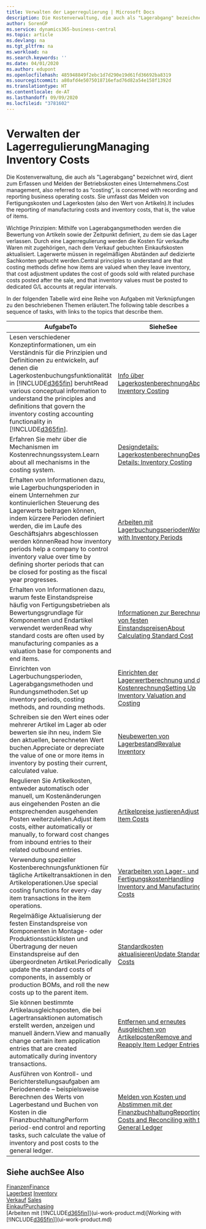 ```yaml
---
title: Verwalten der Lagerregulierung | Microsoft Docs
description: Die Kostenverwaltung, die auch als "Lagerabgang" bezeichnet wird, dient zum Erfassen und Melden der Betriebskosten eines Unternehmens. Sie umfasst das Melden von Fertigungskosten und Lagerkosten (also den Wert von Artikeln).
author: SorenGP
ms.service: dynamics365-business-central
ms.topic: article
ms.devlang: na
ms.tgt_pltfrm: na
ms.workload: na
ms.search.keywords: ''
ms.date: 04/01/2020
ms.author: edupont
ms.openlocfilehash: 485948849f2ebc1d7d290e19d61fd36692ba8319
ms.sourcegitcommit: a80afd4e5075018716efad76d82a54e158f1392d
ms.translationtype: HT
ms.contentlocale: de-AT
ms.lasthandoff: 09/09/2020
ms.locfileid: "3781602"
---
```

# <a name="managing-inventory-costs"></a><span data-ttu-id="7a8af-104">Verwalten der Lagerregulierung</span><span class="sxs-lookup"><span data-stu-id="7a8af-104">Managing Inventory Costs</span></span>
<span data-ttu-id="7a8af-105">Die Kostenverwaltung, die auch als "Lagerabgang" bezeichnet wird, dient zum Erfassen und Melden der Betriebskosten eines Unternehmens.</span><span class="sxs-lookup"><span data-stu-id="7a8af-105">Cost management, also referred to as “costing”, is concerned with recording and reporting business operating costs.</span></span> <span data-ttu-id="7a8af-106">Sie umfasst das Melden von Fertigungskosten und Lagerkosten (also den Wert von Artikeln).</span><span class="sxs-lookup"><span data-stu-id="7a8af-106">It includes the reporting of manufacturing costs and inventory costs, that is, the value of items.</span></span>   

<span data-ttu-id="7a8af-107">Wichtige Prinzipien: Mithilfe von Lagerabgangsmethoden werden die Bewertung von Artikeln sowie der Zeitpunkt definiert, zu dem sie das Lager verlassen. Durch eine Lagerregulierung werden die Kosten für verkaufte Waren mit zugehörigen, nach dem Verkauf gebuchten Einkaufskosten aktualisiert. Lagerwerte müssen in regelmäßigen Abständen auf dedizierte Sachkonten gebucht werden.</span><span class="sxs-lookup"><span data-stu-id="7a8af-107">Central principles to understand are that costing methods define how items are valued when they leave inventory, that cost adjustment updates the cost of goods sold with related purchase costs posted after the sale, and that inventory values must be posted to dedicated G/L accounts at regular intervals.</span></span>

<span data-ttu-id="7a8af-108">In der folgenden Tabelle wird eine Reihe von Aufgaben mit Verknüpfungen zu den beschriebenen Themen erläutert.</span><span class="sxs-lookup"><span data-stu-id="7a8af-108">The following table describes a sequence of tasks, with links to the topics that describe them.</span></span>

|<span data-ttu-id="7a8af-109">**Aufgabe**</span><span class="sxs-lookup"><span data-stu-id="7a8af-109">**To**</span></span>|<span data-ttu-id="7a8af-110">**Siehe**</span><span class="sxs-lookup"><span data-stu-id="7a8af-110">**See**</span></span>|  
|------------|-------------|  
|<span data-ttu-id="7a8af-111">Lesen verschiedener Konzeptinformationen, um ein Verständnis für die Prinzipien und Definitionen zu entwickeln, auf denen die Lagerkostenbuchungsfunktionalität in [!INCLUDE[d365fin](includes/d365fin_md.md)] beruht</span><span class="sxs-lookup"><span data-stu-id="7a8af-111">Read various conceptual information to understand the principles and definitions that govern the inventory costing accounting functionality in [!INCLUDE[d365fin](includes/d365fin_md.md)].</span></span>|[<span data-ttu-id="7a8af-112">Info über Lagerkostenberechnung</span><span class="sxs-lookup"><span data-stu-id="7a8af-112">About Inventory Costing</span></span>](finance-learn-about-costing.md)|  
|<span data-ttu-id="7a8af-113">Erfahren Sie mehr über die Mechanismen im Kostenrechnungssystem.</span><span class="sxs-lookup"><span data-stu-id="7a8af-113">Learn about all mechanisms in the costing system.</span></span>|[<span data-ttu-id="7a8af-114">Designdetails: Lagerkostenberechnung</span><span class="sxs-lookup"><span data-stu-id="7a8af-114">Design Details: Inventory Costing</span></span>](design-details-inventory-costing.md)|
|<span data-ttu-id="7a8af-115">Erhalten von Informationen dazu, wie Lagerbuchungsperioden in einem Unternehmen zur kontinuierlichen Steuerung des Lagerwerts beitragen können, indem kürzere Perioden definiert werden, die im Laufe des Geschäftsjahrs abgeschlossen werden können</span><span class="sxs-lookup"><span data-stu-id="7a8af-115">Read how inventory periods help a company to control inventory value over time by defining shorter periods that can be closed for posting as the fiscal year progresses.</span></span>|[<span data-ttu-id="7a8af-116">Arbeiten mit Lagerbuchungsperioden</span><span class="sxs-lookup"><span data-stu-id="7a8af-116">Work with Inventory Periods</span></span>](finance-how-to-work-with-inventory-periods.md)|
|<span data-ttu-id="7a8af-117">Erhalten von Informationen dazu, warum feste Einstandspreise häufig von Fertigungsbetrieben als Bewertungsgrundlage für Komponenten und Endartikel verwendet werden</span><span class="sxs-lookup"><span data-stu-id="7a8af-117">Read why standard costs are often used by manufacturing companies as a valuation base for components and end items.</span></span>|[<span data-ttu-id="7a8af-118">Informationen zur Berechnung von festen Einstandspreisen</span><span class="sxs-lookup"><span data-stu-id="7a8af-118">About Calculating Standard Cost</span></span>](finance-about-calculating-standard-cost.md)|
|<span data-ttu-id="7a8af-119">Einrichten von Lagerbuchungsperioden, Lagerabgangsmethoden und Rundungsmethoden.</span><span class="sxs-lookup"><span data-stu-id="7a8af-119">Set up inventory periods, costing methods, and rounding methods.</span></span>|[<span data-ttu-id="7a8af-120">Einrichten der Lagerwertberechnung und der Kostenrechnung</span><span class="sxs-lookup"><span data-stu-id="7a8af-120">Setting Up Inventory Valuation and Costing</span></span>](finance-set-up-inventory-valuation-and-costing.md)|
|<span data-ttu-id="7a8af-121">Schreiben sie den Wert eines oder mehrerer Artikel im Lager ab oder bewerten sie ihn neu, indem Sie den aktuellen, berechneten Wert buchen.</span><span class="sxs-lookup"><span data-stu-id="7a8af-121">Appreciate or depreciate the value of one or more items in inventory by posting their current, calculated value.</span></span>|[<span data-ttu-id="7a8af-122">Neubewerten von Lagerbestand</span><span class="sxs-lookup"><span data-stu-id="7a8af-122">Revalue Inventory</span></span>](inventory-how-revalue-inventory.md)|
|<span data-ttu-id="7a8af-123">Regulieren Sie Artikelkosten, entweder automatisch oder manuell, um Kostenänderungen aus eingehenden Posten an die entsprechenden ausgehenden Posten weiterzuleiten.</span><span class="sxs-lookup"><span data-stu-id="7a8af-123">Adjust item costs, either automatically or manually, to forward cost changes from inbound entries to their related outbound entries.</span></span>|[<span data-ttu-id="7a8af-124">Artikelpreise justieren</span><span class="sxs-lookup"><span data-stu-id="7a8af-124">Adjust Item Costs</span></span>](inventory-how-adjust-item-costs.md)|
|<span data-ttu-id="7a8af-125">Verwendung spezieller Kostenberechnungsfunktionen für tägliche Artikeltransaktionen in den Artikeloperationen.</span><span class="sxs-lookup"><span data-stu-id="7a8af-125">Use special costing functions for every-day item transactions in the item operations.</span></span>|[<span data-ttu-id="7a8af-126">Verarbeiten von Lager- und Fertigungskosten</span><span class="sxs-lookup"><span data-stu-id="7a8af-126">Handling Inventory and Manufacturing Costs</span></span>](finance-handle-inventory-and-manufacturing-costs.md)|  
|<span data-ttu-id="7a8af-127">Regelmäßige Aktualisierung der festen Einstandspreise von Komponenten in Montage- oder Produktionsstücklisten und Übertragung der neuen Einstandspreise auf den übergeordneten Artikel.</span><span class="sxs-lookup"><span data-stu-id="7a8af-127">Periodically update the standard costs of components, in assembly or production BOMs, and roll the new costs up to the parent item.</span></span>|[<span data-ttu-id="7a8af-128">Standardkosten aktualisieren</span><span class="sxs-lookup"><span data-stu-id="7a8af-128">Update Standard Costs</span></span>](finance-how-to-update-standard-costs.md)|
|<span data-ttu-id="7a8af-129">Sie können bestimmte Artikelausgleichsposten, die bei Lagertransaktionen automatisch erstellt werden, anzeigen und manuell ändern.</span><span class="sxs-lookup"><span data-stu-id="7a8af-129">View and manually change certain item application entries that are created automatically during inventory transactions.</span></span>|[<span data-ttu-id="7a8af-130">Entfernen und erneutes Ausgleichen von Artikelposten</span><span class="sxs-lookup"><span data-stu-id="7a8af-130">Remove and Reapply Item Ledger Entries</span></span>](finance-how-to-remove-and-reapply-item-entries.md)|
|<span data-ttu-id="7a8af-131">Ausführen von Kontroll- und Berichterstellungsaufgaben am Periodenende – beispielsweise Berechnen des Werts von Lagerbestand und Buchen von Kosten in die Finanzbuchhaltung</span><span class="sxs-lookup"><span data-stu-id="7a8af-131">Perform period-end control and reporting tasks, such calculate the value of inventory and post costs to the general ledger.</span></span>|[<span data-ttu-id="7a8af-132">Melden von Kosten und Abstimmen mit der Finanzbuchhaltung</span><span class="sxs-lookup"><span data-stu-id="7a8af-132">Reporting Costs and Reconciling with the General Ledger</span></span>](finance-report-costs-and-reconcile-with-the-general-ledger.md)|

## <a name="see-also"></a><span data-ttu-id="7a8af-133">Siehe auch</span><span class="sxs-lookup"><span data-stu-id="7a8af-133">See Also</span></span>  
 [<span data-ttu-id="7a8af-134">Finanzen</span><span class="sxs-lookup"><span data-stu-id="7a8af-134">Finance</span></span>](finance.md)  
 <span data-ttu-id="7a8af-135">[Lagerbest](inventory-manage-inventory.md) </span><span class="sxs-lookup"><span data-stu-id="7a8af-135">[Inventory](inventory-manage-inventory.md) </span></span>  
 <span data-ttu-id="7a8af-136">[Verkauf](sales-manage-sales.md) </span><span class="sxs-lookup"><span data-stu-id="7a8af-136">[Sales](sales-manage-sales.md) </span></span>  
 [<span data-ttu-id="7a8af-137">Einkauf</span><span class="sxs-lookup"><span data-stu-id="7a8af-137">Purchasing</span></span>](purchasing-manage-purchasing.md)  
 <span data-ttu-id="7a8af-138">[Arbeiten mit [!INCLUDE[d365fin](includes/d365fin_md.md)]](ui-work-product.md)</span><span class="sxs-lookup"><span data-stu-id="7a8af-138">[Working with [!INCLUDE[d365fin](includes/d365fin_md.md)]](ui-work-product.md)</span></span>
